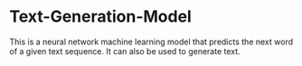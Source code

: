 # Text-Generation-Model
This is a neural network machine learning model that predicts the next word of a given text sequence. It can also be used to generate text.
